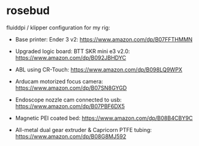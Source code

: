 # rosebud
fluiddpi / klipper configuration for my rig:

* Base printer: Ender 3 v2: https://www.amazon.com/dp/B07FFTHMMN
* Upgraded logic board: BTT SKR mini e3 v2.0: https://www.amazon.com/dp/B092JBHDYC
* ABL using CR-Touch: https://www.amazon.com/dp/B098LQ9WPX

* Arducam motorized focus camera: https://www.amazon.com/dp/B07SN8GYGD
* Endoscope nozzle cam connected to usb: https://www.amazon.com/dp/B07PBF6DX5

* Magnetic PEI coated bed: https://www.amazon.com/dp/B08B4CBY9C
* All-metal dual gear extruder & Capricorn PTFE tubing: https://www.amazon.com/dp/B08G8MJ592
